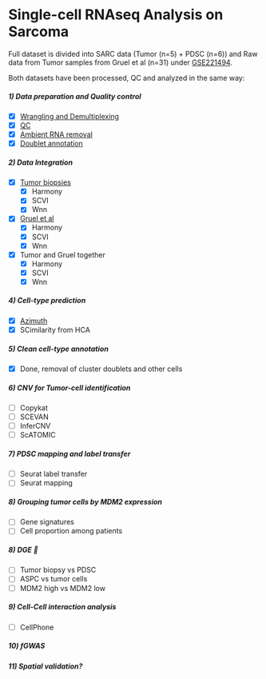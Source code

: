 # Single-cell RNAseq Analysis on Sarcoma


Full dataset is divided into SARC data (Tumor (n=5) + PDSC (n=6)) and Raw data from Tumor samples from Gruel et al (n=31) under [GSE221494](https://www.ncbi.nlm.nih.gov/geo/query/acc.cgi?acc=GSE221494).

Both datasets have been processed, QC and analyzed in the same way:

#####  1) Data preparation and Quality control
- [x] [Wrangling and Demultiplexing](https://github.com/Caminou/SARC_SC/Load_Seurat/)
- [x] [QC](https://caminou.github.io/SARC_SC/QC/QC.html)
- [X] [Ambient RNA removal](https://github.com/Caminou/SARC_SC/blob/main/Ambient_RNA/)
- [X] [Doublet annotation](https://github.com/Caminou/SARC_SC/blob/main/Doublet_removal)
##### 2) Data Integration
- [X] [Tumor biopsies](https://github.com/Caminou/SARC_SC/tree/main/Integration/Tumor)
  - [x] Harmony
  - [x] SCVI
  - [x] Wnn
- [X] [Gruel et al](https://github.com/Caminou/SARC_SC/tree/main/Integration/Gruel)
  - [x] Harmony
  - [X] SCVI
  - [x] Wnn
- [X] Tumor and Gruel together
  - [x] Harmony
  - [X] SCVI
  - [x] Wnn
##### 4) Cell-type prediction
- [X] [Azimuth](https://github.com/Caminou/SARC_SC/blob/main/Integration/Integration_Tumor.Rmd#L64)
- [X] SCimilarity from HCA
##### 5) Clean cell-type annotation
- [X] Done, removal of cluster doublets and other cells
##### 6) CNV for Tumor-cell identification
- [ ] Copykat
- [ ] SCEVAN
- [ ] InferCNV
- [ ] ScATOMIC
##### 7) PDSC mapping and label transfer
- [ ] Seurat label transfer
- [ ] Seurat mapping
##### 8) Grouping tumor cells by MDM2 expression
- [ ] Gene signatures
- [ ] Cell proportion among patients 
##### 8) DGE :tada:
- [ ] Tumor biopsy vs PDSC
- [ ] ASPC vs tumor cells
- [ ] MDM2 high vs MDM2 low
##### 9) Cell-Cell interaction analysis
- [ ] CellPhone
##### 10) fGWAS
##### 11) Spatial validation?


